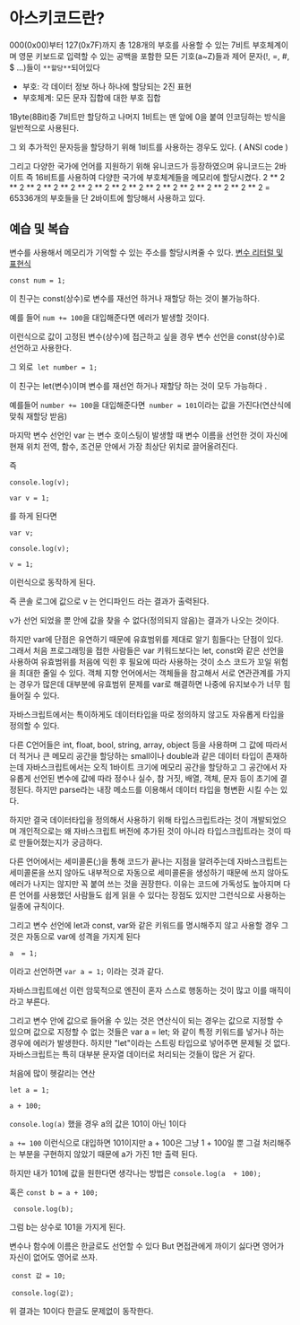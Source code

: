 # 아스키코드란?

000(0x00)부터 127(0x7F)까지 총 128개의 부호를 사용할 수 있는 7비트 부호체계이며 영문 키보드로 입력할 수 있는 공백을 포함한 모든 기호(a~Z)들과 제어 문자(!, =, #, $ ...)들이 `**할당**`되어있다

- 부호: 각  데이터 정보 하나 하나에 할당되는 2진 표현
- 부호체계: 모든 문자 집합에 대한 부호 집합 

1Byte(8Bit)중 7비트만 할당하고 나머지 1비트는 맨 앞에 0을 붙여 인코딩하는 방식을 일반적으로 사용된다.

그 외  추가적인 문자등을 할당하기 위해 1비트를 사용하는 경우도 있다.  ( ANSI code )

그리고 다양한 국가에 언어를 지원하기 위해 유니코드가 등장하였으며 유니코드는 2바이트 즉 16비트를 사용하여 다양한 국가에 부호체계들을 메모리에 할당시켰다. 2 ** 2 ** 2 ** 2 ** 2 ** 2 ** 2 ** 2 ** 2 ** 2 ** 2 ** 2 ** 2 ** 2 ** 2 ** 2 ** 2 = 65336개의 부호들을 단 2바이트에 할당해서 사용하고 있다. 



## 예습 및 복습

변수를 사용해서 메모리가 기억할 수 있는 주소를 할당시켜줄 수 있다.
[변수 리터럴 및 표현식](https://github.com/KOR-UB/README-REPO/blob/master/%EB%A6%AC%ED%84%B0%EB%9F%B4%EC%9D%B4%EB%9E%80.md)

`const num = 1;`

이 친구는 const(상수)로 변수를 재선언 하거나 재할당 하는 것이 불가능하다.

예를 들어 `num += 100`을 대입해준다면 에러가 발생할 것이다. 

이런식으로 값이 고정된 변수(상수)에 접근하고 싶을 경우 변수 선언을 const(상수)로 선언하고 사용한다.

그 외로` let number = 1;`

 이 친구는 let(변수)이며 변수를 재선언 하거나 재할당 하는 것이 모두 가능하다 .

예를들어 `number += 100`을 대입해준다면` number = 101`이라는 값을 가진다(연산식에 맞춰 재할당 받음)

마지막 변수 선언인 var 는 변수 호이스팅이 발생할 때 변수 이름을 선언한 것이 자신에 현재 위치  전역, 함수, 조건문 안에서  가장 최상단 위치로 끌어올려진다.

즉 

`console.log(v);`

`var v = 1;`

를 하게 된다면

`var v;`

`console.log(v);`

`v = 1;`

이런식으로 동작하게 된다.

즉 콘솔 로그에 값으로 v 는 언디파인드 라는 결과가 출력된다.

v가 선언 되었을 뿐 안에 값을 찾을 수 없다(정의되지 않음)는 결과가 나오는 것이다.

하지만 var에 단점은 유연하기 때문에 유효범위를 제대로 알기 힘들다는 단점이 있다. 그래서 처음 프로그래밍을 접한 사람들은 var 키워드보다는 let, const와 같은 선언을 사용하여 유효범위를 처음에 익힌 후 필요에 따라 사용하는 것이 소스 코드가 꼬일 위험을 최대한 줄일 수 있다. 객체 지향 언어에서는 객체들을 참고해서 서로 연관관계를 가지는 경우가 많은데 대부분에 유효범위 문제를 var로 해결하면 나중에 유지보수가 너무 힘들어질 수 있다.

자바스크립트에서는 특이하게도 데이터타입을 따로 정의하지 않고도 자유롭게 타입을 정의할 수 있다. 

다른 C언어들은 int, float, bool, string, array, object 등을 사용하며 그 값에 따라서 더 적거나 큰 메모리 공간을 할당하는 small이나 double과 같은 데이터 타입이 존재하는데 자바스크립트에서는 오직 1바이트 크기에 메모리 공간을 할당하고 그 공간에서 자유롭게 선언된 변수에 값에 따라 정수나 실수, 참 거짓, 배열, 객체, 문자 등이  초기에 결정된다. 하지만 parse라는 내장 메소드를 이용해서 데이터 타입을 형변환 시킬 수는 있다.

하지만 결국 데이터타입을 정의해서 사용하기 위해 타입스크립트라는 것이 개발되었으며 개인적으로는 왜 자바스크립트 버전에 추가된 것이 아니라 타입스크립트라는 것이 따로 만들어졌는지가 궁금하다.

다른 언어에서는 세미콜론(;)을 통해 코드가 끝나는 지점을 알려주는데 자바스크립트는 세미콜론을 쓰지 않아도 내부적으로 자동으로 세미콜론을 생성하기 때문에 쓰지 않아도 에러가 나지는 않지만 꼭 붙여 쓰는 것을 권장한다. 이유는 코드에 가독성도 높아지며 다른 언어를 사용했던 사람들도 쉽게 읽을 수 있다는 장점도 있지만 그런식으로 사용하는 일종에 규칙이다. 

그리고 변수 선언에 let과 const, var와 같은 키워드를 명시해주지 않고 사용할 경우 그것은 자동으로 var에 성격을 가지게 된다

`a  = 1; `

이라고 선언하면 `var a = 1;` 이라는 것과 같다.

자바스크립트에선 이런 암묵적으로 엔진이 혼자 스스로 행동하는 것이 많고 이를 매직이라고 부른다.

그리고 변수 안에 값으로 들어올 수 있는 것은 연산식이 되는 경우는 값으로 지정할 수 있으며 값으로 지정할 수 없는 것들은 var a = let; 와 같이 특정 키워드를 넣거나 하는 경우에 에러가 발생한다. 하지만 "let"이라는 스트링 타입으로 넣어주면 문제될 것 없다. 자바스크립트는 특히 대부분 문자열 데이터로 처리되는 것들이 많은 거 같다. 

처음에 많이 헷갈리는 연산

`let a = 1;`

`a + 100;`

`console.log(a)` 했을 경우 a의 값은 101이 아닌 1이다

`a += 100` 이런식으로 대입하면 101이지만 a + 100은 그냥 1 + 100일 뿐 그걸 처리해주는 부분을 구현하지 않았기 때문에 a가 가진 1만 출력 된다.

하지만 내가 101에 값을 원한다면 생각나는 방법은 `console.log(a  + 100);`

혹은 `const b = a + 100;`

 ` console.log(b);`

그럼 b는 상수로 101을 가지게 된다.

변수나 함수에 이름은 한글로도 선언할 수 있다 But 면접관에게 까이기 싫다면 영어가 자신이 없어도 영어로 쓰자.

​    `const 값 = 10;`

​    `console.log(값);`

위 결과는 10이다 한글도 문제없이 동작한다.